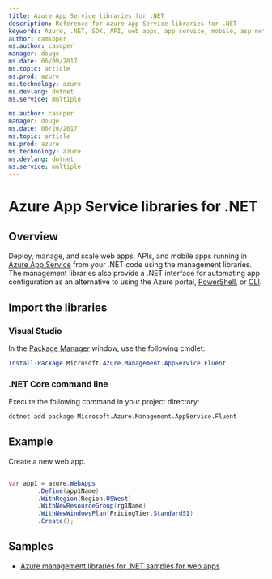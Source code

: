 ```yaml
---
title: Azure App Service libraries for .NET
description: Reference for Azure App Service libraries for .NET
keywords: Azure, .NET, SDK, API, web apps, app service, mobile, asp.net
author: camsoper
ms.author: casoper
manager: douge
ms.date: 06/09/2017
ms.topic: article
ms.prod: azure
ms.technology: azure
ms.devlang: dotnet
ms.service: multiple

ms.author: casoper
manager: douge
ms.date: 06/20/2017
ms.topic: article
ms.prod: azure
ms.technology: azure
ms.devlang: dotnet
ms.service: multiple
---
```


# Azure App Service libraries for .NET

## Overview

Deploy, manage, and scale web apps, APIs, and mobile apps running in [Azure App Service](https://docs.microsoft.com/azure/app-service) from your .NET code using the management libraries. The management libraries also provide a .NET interface for automating app configuration as an alternative to using the Azure portal, [PowerShell](https://docs.microsoft.com/powershell/azure/get-started-azureps?view=azurermps-4.0.0), or [CLI](https://docs.microsoft.com/cli/azure/install-azure-cli).

## Import the libraries

### Visual Studio 

In the [Package Manager](https://docs.microsoft.com/dotnet/azure/dotnet-sdk-azure-install?view=azure-dotnet) window, use the following cmdlet:

```powershell
Install-Package Microsoft.Azure.Management.AppService.Fluent
``` 

### .NET Core command line

Execute the following command in your project directory:

```bash
dotnet add package Microsoft.Azure.Management.AppService.Fluent
```

## Example

Create a new web app.

```csharp

var app1 = azure.WebApps
        .Define(app1Name)
        .WithRegion(Region.USWest)
        .WithNewResourceGroup(rg1Name)
        .WithNewWindowsPlan(PricingTier.StandardS1)
        .Create();
```

## Samples

- [Azure management libraries for .NET samples for web apps](/dotnet/azure/dotnet-sdk-azure-web-apps-samples)